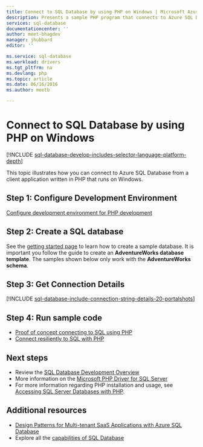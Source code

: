```yaml
---
title: Connect to SQL Database by using PHP on Windows | Microsoft Azure
description: Presents a sample PHP program that connects to Azure SQL Database from a Windows client, and provides links to the necessary software components needed by the client.
services: sql-database
documentationcenter: ''
author: meet-bhagdev
manager: jhubbard
editor: ''

ms.service: sql-database
ms.workload: drivers
ms.tgt_pltfrm: na
ms.devlang: php
ms.topic: article
ms.date: 06/16/2016
ms.author: meetb

---
```

# Connect to SQL Database by using PHP on Windows
[!INCLUDE [sql-database-develop-includes-selector-language-platform-depth](../../includes/sql-database-develop-includes-selector-language-platform-depth.md)]

This topic illustrates how you can connect to Azure SQL Database from a client application written in PHP that runs on Windows.

## Step 1:  Configure Development Environment
[Configure development environment for PHP development](https://msdn.microsoft.com/library/mt720663.aspx)

## Step 2: Create a SQL database
See the [getting started page](sql-database-get-started.md) to learn how to create a sample database.  It is important you follow the guide to create an **AdventureWorks database template**. The samples shown below only work with the **AdventureWorks schema**.

## Step 3: Get Connection Details
[!INCLUDE [sql-database-include-connection-string-details-20-portalshots](../../includes/sql-database-include-connection-string-details-20-portalshots.md)]

## Step 4: Run sample code
* [Proof of concept connecting to SQL using PHP](https://msdn.microsoft.com/library/mt720665.aspx)
* [Connect resiliently to SQL with PHP](https://msdn.microsoft.com/library/mt720667.aspx)

## Next steps
* Review the [SQL Database Development Overview](sql-database-develop-overview.md)
* More information on the [Microsoft PHP Driver for SQL Server](https://msdn.microsoft.com/library/dn865013.aspx)
* For more information regarding PHP installation and usage, see [Accessing SQL Server Databases with PHP](http://social.technet.microsoft.com/wiki/contents/articles/1258.accessing-sql-server-databases-from-php.aspx).

## Additional resources
* [Design Patterns for Multi-tenant SaaS Applications with Azure SQL Database](sql-database-design-patterns-multi-tenancy-saas-applications.md)
* Explore all the [capabilities of SQL Database](https://azure.microsoft.com/services/sql-database/)

